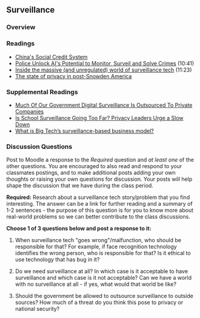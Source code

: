 ## Surveillance

### Overview


### Readings

* [China's Social Credit System](https://www.businessinsider.com/china-social-credit-system-punishments-and-rewards-explained-2018-4)
* [Police Unlock AI's Potential to Monitor, Surveil and Solve Crimes](https://www.youtube.com/watch?v=H_fyQCeBaeM) (10:41)
* [Inside the massive (and unregulated) world of surveillance tech](https://www.youtube.com/watch?v=ZcrnN-A2c60) (11:23)
* [The state of privacy in post-Snowden America](https://www.pewresearch.org/fact-tank/2016/09/21/the-state-of-privacy-in-america/)

### Supplemental Readings

* [Much Of Our Government Digital Surveillance Is Outsourced To Private Companies](https://www.forbes.com/sites/kalevleetaru/2019/06/18/much-of-our-government-digital-surveillance-is-outsourced-to-private-companies/?sh=3c74eec21799)
* [Is School Surveillance Going Too Far? Privacy Leaders Urge a Slow Down](https://www.edsurge.com/news/2019-06-10-is-school-surveillance-going-too-far-privacy-leaders-urge-a-slow-down)
* [What is Big Tech’s surveillance-based business model?](https://www.amnesty.org/en/latest/campaigns/2022/02/what-is-big-techs-surveillance-based-business-model/)

### Discussion Questions

Post to Moodle a response to the _Required_ question and _at least one_ of the other questions.  You are encouraged to also read and respond to your classmates postings, and to make additional posts adding your own thoughts or raising your own questions for discussion.  Your posts will help shape the discussion that we have during the class period.


**Required:**
Research about a surveillance tech story/problem that you find interesting. The answer can be a link for further reading and a summary of 1-2 sentences - the purpose of this question is for you to know more about real-world problems so we can better contribute to the class discussions.

**Choose 1 of 3 questions below and post a response to it:**

1. When surveillance tech "goes wrong"/malfunction, who should be responsible for that? For example, if face recognition technology identifies the wrong person, who is responsible for that? Is it ethical to use technology that has bug in it?

2. Do we need surveillance at all? In which case is it acceptable to have surveillance and which case is it not acceptable? Can we have a world with no surveillance at all - if yes, what would that world be like?

3. Should the government be allowed to outsource surveillance to outside sources? How much of a threat do you think this pose to privacy or national security?
